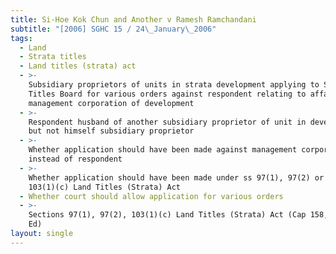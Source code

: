 ```yaml
---
title: Si-Hoe Kok Chun and Another v Ramesh Ramchandani
subtitle: "[2006] SGHC 15 / 24\_January\_2006"
tags:
  - Land
  - Strata titles
  - Land titles (strata) act
  - >-
    Subsidiary proprietors of units in strata development applying to Strata
    Titles Board for various orders against respondent relating to affairs of
    management corporation of development
  - >-
    Respondent husband of another subsidiary proprietor of unit in development
    but not himself subsidiary proprietor
  - >-
    Whether application should have been made against management corporation
    instead of respondent
  - >-
    Whether application should have been made under ss 97(1), 97(2) or s
    103(1)(c) Land Titles (Strata) Act
  - Whether court should allow application for various orders
  - >-
    Sections 97(1), 97(2), 103(1)(c) Land Titles (Strata) Act (Cap 158, 1999 Rev
    Ed)
layout: single
---
```


